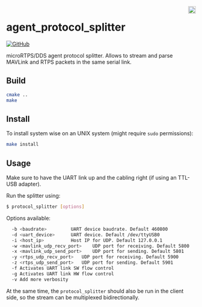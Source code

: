 <img align="right" height="20" src="https://auterion.com/wp-content/uploads/2020/05/auterion_logo_default_sunrise.svg">

# agent_protocol_splitter
[![GitHub](https://img.shields.io/github/license/Auterion/agent_protocol_splitter?style=for-the-badge)](https://github.com/Auterion/agent_protocol_splitter/blob/master/LICENSE)

microRTPS/DDS agent protocol splitter. Allows to stream and parse MAVLink and RTPS packets in the same serial link.

## Build

```sh
cmake ..
make
```

## Install

To install system wise on an UNIX system (might require `sudo` permissions):

```sh
make install
```

## Usage

Make sure to have the UART link up and the cabling right (if using an TTL-USB adapter).

Run the splitter using:

```sh
$ protocol_splitter [options]
```

Options available:

```sh
  -b <baudrate>			UART device baudrate. Default 460800
  -d <uart_device>		UART device. Default /dev/ttyUSB0
  -i <host_ip>			Host IP for UDP. Default 127.0.0.1
  -w <mavlink_udp_recv_port>	UDP port for receiving. Default 5800
  -x <mavlink_udp_send_port>	UDP port for sending. Default 5801
  -y <rtps_udp_recv_port>	UDP port for receiving. Default 5900
  -z <rtps_udp_send_port>	UDP port for sending. Default 5901
  -f Activates UART link SW flow control
  -g Activates UART link HW flow control
  -v Add more verbosity
```

At the same time, the `protocol_splitter` should also be run in the client side, so the stream can be multiplexed bidirectionally.
